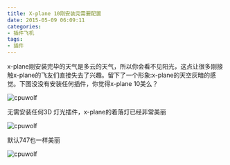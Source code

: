 ```yaml
---
title: X-plane 10刚安装完需要配置
date: 2015-05-09 06:09:11
categories:
- 插件飞机
tags:
- 插件
---
```





x-plane刚安装完毕的天气是多云的天气，所以你会看不见阳光，这点让很多刚接触x-plane的飞友们直接失去了兴趣。留下了一个形象:x-plane的天空灰暗的感觉。下图没没有安装任何插件，你觉得x-plane 10美么？

![cpuwolf](/images/data/attachment/201505/09/140542dgd7hlv41vv9v099.png)

无需安装任何3D 灯光插件，x-plane的着落灯已经非常美丽

![cpuwolf](/images/data/attachment/201505/09/140545ph6w47shqyj4zw44.png)

默认747也一样美丽

![cpuwolf](/images/data/attachment/201505/09/171846apmr5b5k88z78qq1.png)


